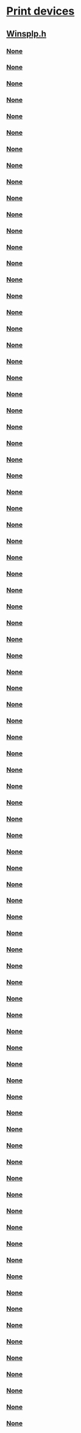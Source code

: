 # [Print devices](../_print/index.md)
## [Winsplp.h](index.md)
### [None](../winsplp/nc-winsplp-router_notify_callback.md)
### [None](../winsplp/ne-winsplp-ui_type.md)
### [None](../winsplp/ne-winsplp-_notification_callback_commands.md)
### [None](../winsplp/ne-winsplp-_notification_config_flags.md)
### [None](../winsplp/nf-winsplp-addportui.md)
### [None](../winsplp/nf-winsplp-addprintdeviceobject.md)
### [None](../winsplp/nf-winsplp-appendprinternotifyinfodata.md)
### [None](../winsplp/nf-winsplp-callrouterfindfirstprinterchangenotification.md)
### [None](../winsplp/nf-winsplp-closeport.md)
### [None](../winsplp/nf-winsplp-closeprintprocessor.md)
### [None](../winsplp/nf-winsplp-configureportui.md)
### [None](../winsplp/nf-winsplp-controlprintprocessor.md)
### [None](../winsplp/nf-winsplp-createprinteric.md)
### [None](../winsplp/nf-winsplp-deleteportui.md)
### [None](../winsplp/nf-winsplp-deleteprinteric.md)
### [None](../winsplp/nf-winsplp-devqueryprint.md)
### [None](../winsplp/nf-winsplp-generatecopyfilepaths.md)
### [None](../winsplp/nf-winsplp-getjobattributes.md)
### [None](../winsplp/nf-winsplp-getjobattributesex.md)
### [None](../winsplp/nf-winsplp-getprintprocessorcapabilities.md)
### [None](../winsplp/nf-winsplp-impersonateprinterclient.md)
### [None](../winsplp/nf-winsplp-initializemonitor.md)
### [None](../winsplp/nf-winsplp-initializemonitorex.md)
### [None](../winsplp/nf-winsplp-initializeprintmonitor.md)
### [None](../winsplp/nf-winsplp-initializeprintmonitor2.md)
### [None](../winsplp/nf-winsplp-initializeprintmonitorui.md)
### [None](../winsplp/nf-winsplp-initializeprintprovidor.md)
### [None](../winsplp/nf-winsplp-logjobinfoforbranchoffice.md)
### [None](../winsplp/nf-winsplp-openport.md)
### [None](../winsplp/nf-winsplp-openprintprocessor.md)
### [None](../winsplp/nf-winsplp-partialreplyprinterchangenotification.md)
### [None](../winsplp/nf-winsplp-playgdiscriptonprinteric.md)
### [None](../winsplp/nf-winsplp-printdocumentonprintprocessor.md)
### [None](../winsplp/nf-winsplp-providorfindcloseprinterchangenotification.md)
### [None](../winsplp/nf-winsplp-providorfindfirstprinterchangenotification.md)
### [None](../winsplp/nf-winsplp-readport.md)
### [None](../winsplp/nf-winsplp-removeprintdeviceobject.md)
### [None](../winsplp/nf-winsplp-replyprinterchangenotification.md)
### [None](../winsplp/nf-winsplp-replyprinterchangenotificationex.md)
### [None](../winsplp/nf-winsplp-reverttoprinterself.md)
### [None](../winsplp/nf-winsplp-routerallocbidimem.md)
### [None](../winsplp/nf-winsplp-routerallocbidiresponsecontainer.md)
### [None](../winsplp/nf-winsplp-routerallocprinternotifyinfo.md)
### [None](../winsplp/nf-winsplp-routerfreebidimem.md)
### [None](../winsplp/nf-winsplp-routerfreebidiresponsecontainer.md)
### [None](../winsplp/nf-winsplp-routerfreeprinternotifyinfo.md)
### [None](../winsplp/nf-winsplp-spldeletespoolerportend.md)
### [None](../winsplp/nf-winsplp-spldeletespoolerportstart.md)
### [None](../winsplp/nf-winsplp-splissessionzero.md)
### [None](../winsplp/nf-winsplp-splpromptuiinuserssession.md)
### [None](../winsplp/nf-winsplp-spoolercopyfileevent.md)
### [None](../winsplp/nf-winsplp-spoolerfindcloseprinterchangenotification.md)
### [None](../winsplp/nf-winsplp-spoolerfindfirstprinterchangenotification.md)
### [None](../winsplp/nf-winsplp-spoolerfindnextprinterchangenotification.md)
### [None](../winsplp/nf-winsplp-spoolerfreeprinternotifyinfo.md)
### [None](../winsplp/nf-winsplp-spoolerrefreshprinterchangenotification.md)
### [None](../winsplp/nf-winsplp-updateprintdeviceobject.md)
### [None](../winsplp/nf-winsplp-writeport.md)
### [None](../winsplp/nf-winsplp-xcvcloseport.md)
### [None](../winsplp/nf-winsplp-xcvdataport.md)
### [None](../winsplp/nf-winsplp-xcvopenport.md)
### [None](../winsplp/ns-winsplp-branchofficejobdata.md)
### [None](../winsplp/ns-winsplp-branchofficejobdatacontainer.md)
### [None](../winsplp/ns-winsplp-branchofficejobdataerror.md)
### [None](../winsplp/ns-winsplp-branchofficejobdatapipelinefailed.md)
### [None](../winsplp/ns-winsplp-branchofficejobdataprinted.md)
### [None](../winsplp/ns-winsplp-branchofficejobdatarendered.md)
### [None](../winsplp/ns-winsplp-branchofficelogofflinefilefull.md)
### [None](../winsplp/ns-winsplp-messagebox_params.md)
### [None](../winsplp/ns-winsplp-showuiparams.md)
### [None](../winsplp/ns-winsplp-_monitor.md)
### [None](../winsplp/ns-winsplp-_monitor2.md)
### [None](../winsplp/ns-winsplp-_monitorex.md)
### [None](../winsplp/ns-winsplp-_monitorinit.md)
### [None](../winsplp/ns-winsplp-_monitorreg.md)
### [None](../winsplp/ns-winsplp-_monitorui.md)
### [None](../winsplp/ns-winsplp-_notification_config_1.md)
### [None](../winsplp/ns-winsplp-_printer_notify_init.md)
### [None](../winsplp/ns-winsplp-_printprocessoropendata.md)
### [None](../winsplp/ns-winsplp-_printprovidor.md)
### [None](../winsplp/ns-winsplp-_splclient_info_1.md)
### [None](../winsplp/ns-winsplp-_splclient_info_2_v1.md)
### [None](../winsplp/ns-winsplp-_splclient_info_2_v2.md)
### [None](../winsplp/ns-winsplp-_splclient_info_2_v3.md)
### [None](../winsplp/ns-winsplp-_splclient_info_3_vista.md)
